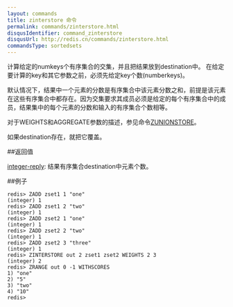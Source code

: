 ```yaml
---
layout: commands
title: zinterstore 命令
permalink: commands/zinterstore.html
disqusIdentifier: command_zinterstore
disqusUrl: http://redis.cn/commands/zinterstore.html
commandsType: sortedsets
---
```


计算给定的numkeys个有序集合的交集，并且把结果放到destination中。 在给定要计算的key和其它参数之前，必须先给定key个数(numberkeys)。

默认情况下，结果中一个元素的分数是有序集合中该元素分数之和，前提是该元素在这些有序集合中都存在。因为交集要求其成员必须是给定的每个有序集合中的成员，结果集中的每个元素的分数和输入的有序集合个数相等。

对于WEIGHTS和AGGREGATE参数的描述，参见命令[ZUNIONSTORE](/commands/zunionstore.html)。

如果destination存在，就把它覆盖。

##返回值

[integer-reply](/topics/protocol#integer-reply): 结果有序集合destination中元素个数。

##例子

	redis> ZADD zset1 1 "one"
	(integer) 1
	redis> ZADD zset1 2 "two"
	(integer) 1
	redis> ZADD zset2 1 "one"
	(integer) 1
	redis> ZADD zset2 2 "two"
	(integer) 1
	redis> ZADD zset2 3 "three"
	(integer) 1
	redis> ZINTERSTORE out 2 zset1 zset2 WEIGHTS 2 3
	(integer) 2
	redis> ZRANGE out 0 -1 WITHSCORES
	1) "one"
	2) "5"
	3) "two"
	4) "10"
	redis> 